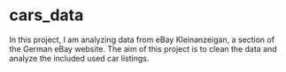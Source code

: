 # cars_data
In this project, I am analyzing data from eBay Kleinanzeigan, a section of the German eBay website. The aim of this project is to clean the data and analyze the included used car listings. 
